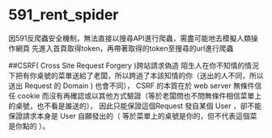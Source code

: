# 591_rent_spider
因591反爬蟲安全機制，無法直接以搜尋API進行爬蟲，需盡可能地去模擬人類操作網頁
先進入首頁取得token，再帶著取得的token至搜尋的url進行爬蟲

##CSRF( Cross Site Request Forgery )跨站請求偽造
陌生人在你不知情的情況下把有你桌號的菜單送給了老闆，所以跨過了本該知情的你（送出的人不同，所以送出 Request 的 Domain ) 也會不同），
CSRF 的本質在於 web server 無條件信任 cookie 而沒有再確認或以其他方式驗證（等於老闆問也不問無條件相信菜單上的桌號，也不看是誰送的），
因此只能保證這個Request 發自某個 User ，卻不能保證請求本身是 User 自願發出的（ 等於菜單上的桌號是你的，但不代表這個菜是你點的 ）。
